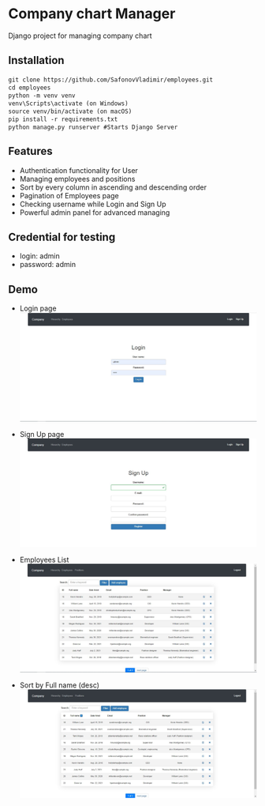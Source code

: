 # Company chart Manager

Django project for managing company chart

## Installation

```shell
git clone https://github.com/SafonovVladimir/employees.git
cd employees
python -m venv venv
venv\Scripts\activate (on Windows)
source venv/bin/activate (on macOS)
pip install -r requirements.txt
python manage.py runserver #Starts Django Server
```

## Features

* Authentication functionality for User
* Managing employees and positions
* Sort by every column in ascending and descending order
* Pagination of Employees page
* Checking username while Login and Sign Up
* Powerful admin panel for advanced managing

## Credential for testing
* login: admin
* password: admin

## Demo
* Login page
![](readme_pictures/1.jpg)

* Sign Up page
![](readme_pictures/2.jpg)

* Employees List
![](readme_pictures/3.jpg)

* Sort by Full name (desc)
![](readme_pictures/4.jpg)
